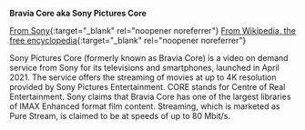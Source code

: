 **Bravia Core aka Sony Pictures Core**<br>

[From Sony](https://electronics.sony.com/bravia-core){:target="\_blank" rel="noopener noreferrer"}
[From Wikipedia, the free encyclopedia](https://en.wikipedia.org/wiki/Sony_Pictures_Core){:target="\_blank" rel="noopener noreferrer"}

Sony Pictures Core (formerly known as Bravia Core) is a video on demand service from Sony for its televisions and smartphones, launched in April 2021. The service offers the streaming of movies at up to 4K resolution provided by Sony Pictures Entertainment. CORE stands for Centre of Real Entertainment.
Sony claims that Bravia Core has one of the largest libraries of IMAX Enhanced format film content. Streaming, which is marketed as Pure Stream, is claimed to be at speeds of up to 80 Mbit/s.
